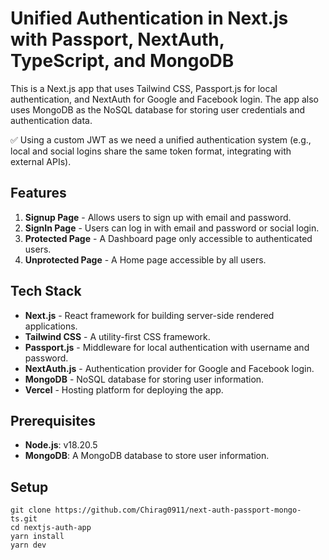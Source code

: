 # Unified Authentication in Next.js with Passport, NextAuth, TypeScript, and MongoDB

This is a Next.js app that uses Tailwind CSS, Passport.js for local authentication, and NextAuth for Google and Facebook login. The app also uses MongoDB as the NoSQL database for storing user credentials and authentication data.

✅ Using a custom JWT as we need a unified authentication system (e.g., local and social logins share the same token format, integrating with external APIs).

## Features

1. **Signup Page** - Allows users to sign up with email and password.
2. **SignIn Page** - Users can log in with email and password or social login.
3. **Protected Page** - A Dashboard page only accessible to authenticated users.
4. **Unprotected Page** - A Home page accessible by all users.

## Tech Stack

- **Next.js** - React framework for building server-side rendered applications.
- **Tailwind CSS** - A utility-first CSS framework.
- **Passport.js** - Middleware for local authentication with username and password.
- **NextAuth.js** - Authentication provider for Google and Facebook login.
- **MongoDB** - NoSQL database for storing user information.
- **Vercel** - Hosting platform for deploying the app.

## Prerequisites

- **Node.js**: v18.20.5
- **MongoDB**: A MongoDB database to store user information.

## Setup

```
git clone https://github.com/Chirag0911/next-auth-passport-mongo-ts.git
cd nextjs-auth-app
yarn install
yarn dev
```
